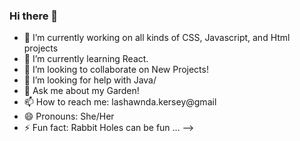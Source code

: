 ### Hi there 👋
- 🔭 I’m currently working on all kinds of CSS, Javascript, and Html projects
- 🌱 I’m currently learning React.
- 👯 I’m looking to collaborate on New Projects!
- 🤔 I’m looking for help with Java/
- 💬 Ask me about my Garden!
- 📫 How to reach me: lashawnda.kersey@gmail 
- 😄 Pronouns: She/Her
- ⚡ Fun fact: Rabbit Holes can be fun ...
-->


